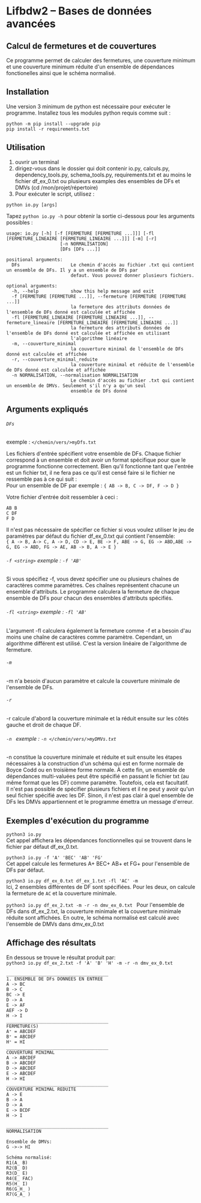 # Lifbdw2 – Bases de données avancées
## Calcul de fermetures et de couvertures

Ce programme permet de calculer des fermetures, une couverture minimum et une couverture minimum réduite d'un ensemble de dépendances fonctionelles ainsi que le schéma normalisé.

## Installation

Une version 3 minimum de python est nécessaire pour exécuter le programme. Installez tous les modules python requis comme suit :
```
python -m pip install --upgrade pip
pip install -r requirements.txt
```

## Utilisation

1. ouvrir un terminal
2. dirigez-vous dans le dossier qui doit contenir io.py, calculs.py, dependency_tools.py, schema_tools.py,
requirements.txt et au moins le fichier df_ex_0.txt ou plusieurs examples des ensembles de DFs et DMVs (cd /mon/projet/répertoire)
3. Pour exécuter le script, utilisez :

`python io.py [args]`

Tapez `python io.py -h` pour obtenir la sortie ci-dessous pour les arguments possibles :

```
usage: io.py [-h] [-f [FERMETURE [FERMETURE ...]]] [-fl [FERMETURE_LINEAIRE [FERMETURE_LINEAIRE ...]]] [-m] [-r]
                    [-n NORMALISATION]
                    [DFs [DFs ...]]

positional arguments:
  DFs                   Le chemin d'accès au fichier .txt qui contient un ensemble de DFs. Il y a un ensemble de DFs par
                        defaut. Vous pouvez donner plusieurs fichiers.

optional arguments:
  -h, --help            show this help message and exit
  -f [FERMETURE [FERMETURE ...]], --fermeture [FERMETURE [FERMETURE ...]]
                        la fermeture des attributs données de l'ensemble de DFs donné est calculée et affichée
  -fl [FERMETURE_LINEAIRE [FERMETURE_LINEAIRE ...]], --fermeture_lineaire [FERMETURE_LINEAIRE [FERMETURE_LINEAIRE ...]]
                        la fermeture des attributs données de l'ensemble de DFs donné est calculée et affichée en utilisant
                        l'algorithme linéaire
  -m, --couverture_minimal
                        la couverture minimal de l'ensemble de DFs donné est calculée et affichée
  -r, --couverture_minimal_reduite
                        la couverture minimal et réduite de l'ensemble de DFs donné est calculée et affichée
  -n NORMALISATION, --normalisation NORMALISATION
                        Le chemin d'accès au fichier .txt qui contient un ensemble de DMVs. Seulement s'il n'y a qu'un seul
                        ensemble de DFs donné

  ```

## Arguments expliqués

###### `DFs`
exemple : `</chemin/vers/>myDfs.txt `  

Les fichiers d'entrée spécifient votre ensemble de DFs. Chaque fichier correspond à un ensemble et
doit avoir un format spécifique pour que le programme fonctionne correctement.
Bien qu'il fonctionne tant que l'entrée est un fichier txt, il ne fera pas ce qu'il est censé faire si le fichier ne ressemble pas à ce qui suit : <br>
Pour un ensemble de DF par exemple :
`{ AB -> B,
C -> DF,
F -> D }`

Votre fichier d'entrée doit ressembler à ceci :
```
AB B
C DF
F D
```
Il n'est pas nécessaire de spécifier ce fichier si vous voulez utiliser le jeu de paramètres par défaut du
 fichier df_ex_0.txt qui contient l'ensemble: <br>
`{ A -> B, A-> C,
A -> D,
CD -> E,
BE -> F,
ABE -> G,
EG -> ABD,ABE -> G,
EG -> ABD,
FG -> AE,
AB -> B,
A -> E }`


###### `-f <string>` exemple : `-f 'AB'`
Si vous spécifiez -f, vous devez spécifier une ou plusieurs chaînes de caractères comme paramètres.
Ces chaînes représentent chacune un ensemble d'attributs. Le programme calculera la fermeture de chaque
ensemble de DFs pour chacun des ensembles d'attributs spécifiés.

###### `-fl <string>` exemple : `-fl 'AB'`
L'argument -fl calculera également la fermeture comme -f et a besoin d'au moins une chaîne de caractères
comme paramètre. Cependant, un algorithme différent est utilisé. C'est la version linéaire de l'algorithme de fermeture.

###### `-m `
-m n'a besoin d'aucun paramètre et calcule la couverture minimale de l'ensemble de DFs.

###### `-r `
-r calcule d'abord la couverture minimale et la réduit ensuite sur les côtés gauche et droit de chaque DF.

###### `-n ` exemple : `-n </chemin/vers/>myDMVs.txt`
-n constitue la couverture minimale et réduite et suit ensuite les étapes nécessaires à la construction d'un schéma qui est en forme normale de Boyce Codd ou en troisième forme normale.
À cette fin, un ensemble de dépendances multi-valuées peut être spécifié en passant le fichier txt (au même format que les DF) comme paramètre. Toutefois, cela est facultatif.  
Il n'est pas possible de spécifier plusieurs fichiers et il ne peut y avoir qu'un seul fichier spécifié avec les DF. Sinon, il n'est pas clair à quel ensemble de DFs les DMVs appartiennent et le programme émettra un message d'erreur.

## Exemples d'exécution du programme

```python3 io.py  ``` <br>
Cet appel affichera les dépendances fonctionnelles qui se trouvent dans le fichier par défaut df_ex_0.txt.

```python3 io.py -f 'A' 'BEC' 'AB' 'FG' ``` <br>
Cet appel calcule les fermetures A+ BEC+ AB+ et FG+ pour l'ensemble de DFs par défaut.


```python3 io.py df_ex_0.txt df_ex_1.txt -fl 'AC' -m``` <br>
Ici, 2 ensembles différentes de DF sont spécifiées. Pour les deux, on calcule la fermeture de `AC` et la couverture minimale.


```python3 io.py df_ex_2.txt -m -r -n dmv_ex_0.txt ```
Pour l'ensemble de DFs dans df_ex_2.txt, la couverture minimale et la couverture minimale réduite sont affichées. En outre, le schéma normalisé est calculé avec l'ensemble de DMVs dans dmv_ex_0.txt


## Affichage des résultats

En dessous se trouve le résultat produit par: <br>
```python3 io.py df_ex_2.txt -f 'A' 'B' 'H' -m -r -n dmv_ex_0.txt```

```
______________________________________
1. ENSEMBLE DE DFs DONNEES EN ENTREE
A -> BC
B -> C
BC -> E
D -> A
E -> AF
AEF -> D
H -> I
______________________________________
FERMETURE(S)
A⁺ = ABCDEF
B⁺ = ABCDEF
H⁺ = HI
______________________________________
COUVERTURE MINIMAL
A -> ABCDEF
B -> ABCDEF
D -> ABCDEF
E -> ABCDEF
H -> HI
______________________________________
COUVERTURE MINIMAL REDUITE
A -> E
B -> A
D -> A
E -> BCDF
H -> I

______________________________________
NORMALISATION

Ensemble de DMVs:
G ->-> HI

Schéma normalisé:
R1(A̲ B)
R2(B̲ D)
R3(D̲ E)
R4(E̲ FAC)
R5(H̲ I)
R6(G̲H̲ )
R7(G̲A̲ )
```

